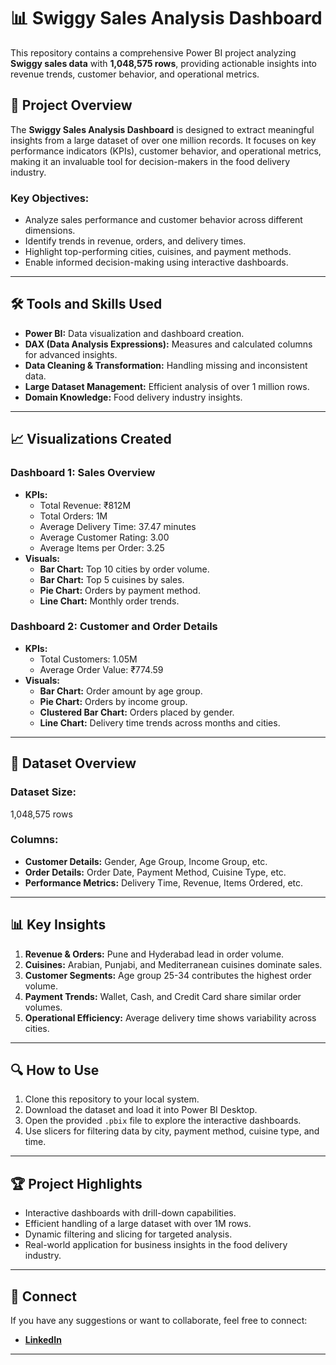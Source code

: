 # 📊 Swiggy Sales Analysis Dashboard

This repository contains a comprehensive Power BI project analyzing **Swiggy sales data** with **1,048,575 rows**, providing actionable insights into revenue trends, customer behavior, and operational metrics.

## 🚀 Project Overview

The **Swiggy Sales Analysis Dashboard** is designed to extract meaningful insights from a large dataset of over one million records. It focuses on key performance indicators (KPIs), customer behavior, and operational metrics, making it an invaluable tool for decision-makers in the food delivery industry.

### **Key Objectives:**
- Analyze sales performance and customer behavior across different dimensions.
- Identify trends in revenue, orders, and delivery times.
- Highlight top-performing cities, cuisines, and payment methods.
- Enable informed decision-making using interactive dashboards.

---

## 🛠️ Tools and Skills Used

- **Power BI:** Data visualization and dashboard creation.
- **DAX (Data Analysis Expressions):** Measures and calculated columns for advanced insights.
- **Data Cleaning & Transformation:** Handling missing and inconsistent data.
- **Large Dataset Management:** Efficient analysis of over 1 million rows.
- **Domain Knowledge:** Food delivery industry insights.

---

## 📈 Visualizations Created

### **Dashboard 1: Sales Overview**
- **KPIs:** 
  - Total Revenue: ₹812M
  - Total Orders: 1M
  - Average Delivery Time: 37.47 minutes
  - Average Customer Rating: 3.00
  - Average Items per Order: 3.25
- **Visuals:**
  - **Bar Chart:** Top 10 cities by order volume.
  - **Bar Chart:** Top 5 cuisines by sales.
  - **Pie Chart:** Orders by payment method.
  - **Line Chart:** Monthly order trends.

### **Dashboard 2: Customer and Order Details**
- **KPIs:** 
  - Total Customers: 1.05M
  - Average Order Value: ₹774.59
- **Visuals:**
  - **Bar Chart:** Order amount by age group.
  - **Pie Chart:** Orders by income group.
  - **Clustered Bar Chart:** Orders placed by gender.
  - **Line Chart:** Delivery time trends across months and cities.

---

## 📂 Dataset Overview

### **Dataset Size:**
1,048,575 rows  
### **Columns:**
- **Customer Details:** Gender, Age Group, Income Group, etc.
- **Order Details:** Order Date, Payment Method, Cuisine Type, etc.
- **Performance Metrics:** Delivery Time, Revenue, Items Ordered, etc.

---

## 📊 Key Insights
1. **Revenue & Orders:** Pune and Hyderabad lead in order volume.
2. **Cuisines:** Arabian, Punjabi, and Mediterranean cuisines dominate sales.
3. **Customer Segments:** Age group 25-34 contributes the highest order volume.
4. **Payment Trends:** Wallet, Cash, and Credit Card share similar order volumes.
5. **Operational Efficiency:** Average delivery time shows variability across cities.

---

## 🔍 How to Use
1. Clone this repository to your local system.
2. Download the dataset and load it into Power BI Desktop.
3. Open the provided `.pbix` file to explore the interactive dashboards.
4. Use slicers for filtering data by city, payment method, cuisine type, and time.

---

## 🏆 Project Highlights
- Interactive dashboards with drill-down capabilities.
- Efficient handling of a large dataset with over 1M rows.
- Dynamic filtering and slicing for targeted analysis.
- Real-world application for business insights in the food delivery industry.

---

## 🤝 Connect
If you have any suggestions or want to collaborate, feel free to connect:  
- **[LinkedIn](https://www.linkedin.com/in/mohd-ahmed-waheed/)**  

---
